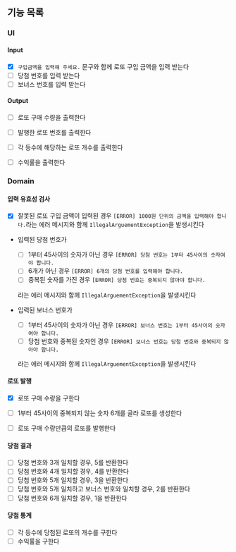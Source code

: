 ## 기능 목록

### UI

#### Input
- [x] `구입금액을 입력해 주세요.` 문구와 함께 로또 구입 금액을 입력 받는다
- [ ] 당첨 번호를 입력 받는다
- [ ] 보너스 번호를 입력 받는다

#### Output
- [ ] 로또 구매 수량을 출력한다
- [ ] 발행한 로또 번호를 출력한다
- [ ] 각 등수에 해당하는 로또 개수를 출력한다
- [ ] 수익률을 출력한다


### Domain

#### 입력 유효성 검사
- [x] 잘못된 로또 구입 금액이 입력된 경우 `[ERROR] 1000원 단위의 금액을 입력해야 합니다.`라는 에러 메시지와 함께 `IllegalArguementException`을 발생시킨다



- 입력된 당첨 번호가
  - [ ] 1부터 45사이의 숫자가 아닌 경우 `[ERROR] 당첨 번호는 1부터 45사이의 숫자여야 합니다.`
  - [ ] 6개가 아닌 경우 `[ERROR] 6개의 당첨 번호를 입력해야 합니다.`
  - [ ] 중복된 숫자를 가진 경우 `[ERROR] 당첨 번호는 중복되지 않아야 합니다.`
  
  라는 에러 메시지와 함께 `IllegalArguementException`을 발생시킨다


- 입력된 보너스 번호가 
    - [ ] 1부터 45사이의 숫자가 아닌 경우 `[ERROR] 보너스 번호는 1부터 45사이의 숫자여야 합니다.`
    - [ ] 당첨 번호와 중복된 숫자인 경우 `[ERROR] 보너스 번호는 당첨 번호와 중복되지 않아야 합니다.`

    라는 에러 메시지와 함께 `IllegalArguementException`을 발생시킨다


#### 로또 발행
- [x] 로또 구매 수량을 구한다
- [ ] 1부터 45사이의 중복되지 않는 숫자 6개를 골라 로또를 생성한다
- [ ] 로또 구매 수량만큼의 로또를 발행한다


#### 당첨 결과
- [ ] 당첨 번호와 3개 일치할 경우, 5를 반환한다
- [ ] 당첨 번호와 4개 일치할 경우, 4를 반환한다
- [ ] 당첨 번호와 5개 일치할 경우, 3을 반환한다
- [ ] 당첨 번호와 5개 일치하고 보너스 번호와 일치할 경우, 2를 반환한다
- [ ] 당첨 번호와 6개 일치할 경우, 1을 반환한다

#### 당첨 통계
- [ ] 각 등수에 당첨된 로또의 개수를 구한다
- [ ] 수익률을 구한다
